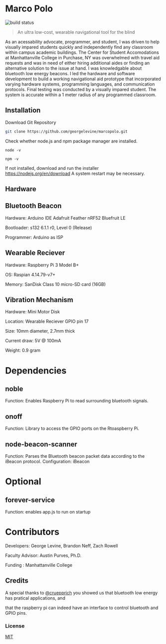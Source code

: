 # Marco Polo
![build status][travis-image]


> An ultra low-cost, wearable navigational tool for the blind

As an acessability advocate, programmer, and student,
I was driven to help visually impared students quickly and independently find any classroom within campus academic buildings. The Center for Student Accomodations at Manhattanville College in Purchase, NY was overwhelmed with travel aid requests and was in need of either hiring additional aides or finding an alternative solution to the issue at hand. I was knowledgable about bluetooth low energy beacons. I led the hardware and software development to build a working navigational aid prototype that incorporated varying hardware systems, programming languages, and communication protocols. Final testing was conducted by a visually impared student. The system is accurate within a 1 meter radius of any programmed classroom.

## Installation

Download Git Repository
```Bash
git clone https://github.com/georgelevine/marcopolo.git
```

Check whether node.js and npm package manager are installed. 
```
node -v
```
```
npm -v
```
If not installed, download and run the installer https://nodejs.org/en/download
A system restart may be necessary.

## Hardware

Bluetooth Beacon
--------------------
Hardware: Arduino IDE Adafruit Feather nRF52 Bluefruit LE

Bootloader: s132 6.1.1 r0, Level 0 (Release)

Programmer: Arduino as ISP

Wearable Reciever
----------------
Hardware: Raspberry Pi 3 Model B+

OS: Raspian 4.14.79-v7+

Memory: SanDisk Class 10 micro-SD card (16GB)

Vibration Mechanism
----------------
Hardware: Mini Motor Disk

Location: Wearable Reciever GPIO pin 17

Size: 10mm diameter, 2.7mm thick

Current draw: 5V @ 100mA

Weight: 0.9 gram


Dependencies
=============

 noble
 --------------------
 Function: Enables Raspberry Pi to read surrounding bluetooth signals.

 onoff
 -------------
 Function: Library to access the GPIO ports on the Rtoaspberry Pi.
 
 node-beacon-scanner
------------------
Function: Parses the Bluetooth beacon packet data according to the iBeacon protocol.
Configuration: iBeacon

# Optional

forever-service
----------------
Function: enables app.js to run on startup




Contributors
=======================
Developers: George Levine, Brandon Neff, Zach Rowell

Faculty Advisor:  Austin Purves, Ph.D.

Funding : Manhattanville College

## Credits

A special thanks to [@cruepprich](https://github.com/cruepprich/gateOpener) 
 you showed us that bluetooth low energy has pratical applications, and

that the raspberry pi can indeed have an interface to control bluetooth and GPIO pins.

### License
[MIT](./LICENSE)

[travis-image]: https://img.shields.io/travis/image-js/image-js/master.svg?style=flat-square
